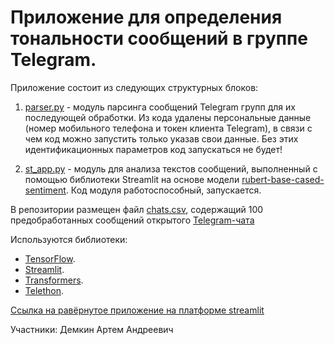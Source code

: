 # Приложение для определения тональности сообщений в группе Telegram.
Приложение состоит из следующих структурных блоков:

1) [parser.py](https://github.com/ArtDemkin/ml_sentiment_analysis_tg/blob/main/parser.py) - модуль парсинга сообщений Telegram групп для их последующей обработки. Из кода удалены персональные данные (номер мобильного телефона и токен клиента Telegram), в связи с чем код можно запустить только указав свои данные. Без этих идентификационных параметров код запускаться не будет!

2) [st_app.py](https://github.com/ArtDemkin/ml_sentiment_analysis_tg/blob/main/st_app.py) - модуль для анализа текстов сообщений, выполненный с помощью библиотеки Streamlit на основе модели [rubert-base-cased-sentiment](https://huggingface.co/blanchefort/rubert-base-cased-sentiment). Код модуля работоспособный, запускается.

В репозитории размещен файл [chats.csv](https://github.com/ArtDemkin/ml_sentiment_analysis_tg/blob/main/chats.csv), содержащий 100 предобработанных сообщений открытого [Telegram-чата](https://t.me/+KxlX36pb-3hjMjRi) 

Используются библиотеки:

- [TensorFlow](https://www.tensorflow.org/).
- [Streamlit](https://streamlit.io/).
- [Transformers](https://huggingface.co/docs/transformers/index).
- [Telethon](https://pypi.org/project/Telethon/).

[Ссылка на равёрнутое приложение на платформе streamlit](https://artdemkin-ml-sentiment-analysis-tg-st-app-b5njig.streamlit.app/)

Участники:
Демкин Артем Андреевич
